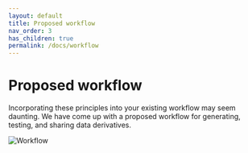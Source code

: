 ```yaml
---
layout: default
title: Proposed workflow
nav_order: 3
has_children: true
permalink: /docs/workflow
---
```


# Proposed workflow

Incorporating these principles into your existing workflow may seem daunting. We have come up with a proposed workflow for generating, testing, and sharing data derivatives.

![Workflow](no-scientist-is-an-island.github.io/files/dataderivative_flowchart.png)
